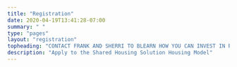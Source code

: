 ```yaml
---
title: "Registration"
date: 2020-04-19T13:41:28-07:00
summary: " "
type: "pages"
layout: "registration"
topheading: "CONTACT FRANK AND SHERRI TO BLEARN HOW YOU CAN INVEST IN REAL ESTATE AND BE A SOCIAL-PRENEUR"
description: "Apply to the Shared Housing Solution Housing Model"
---
```


